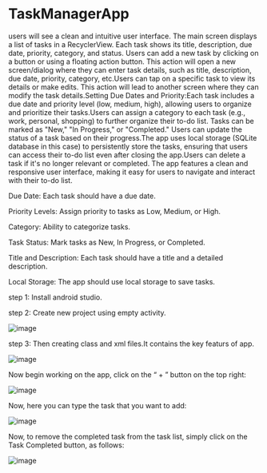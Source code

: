 # TaskManagerApp
users will see a clean and intuitive user interface.
The main screen displays a list of tasks in a RecyclerView. Each task shows its title, description, due date, priority, category, and status. Users can add a new task by clicking on a button or using a floating action button. This action will open a new screen/dialog where they can enter task details, such as title, description, due date, priority, category, etc.Users can tap on a specific task to view its details or make edits. This action will lead to another screen where they can modify the task details.Setting Due Dates and Priority:Each task includes a due date and priority level (low, medium, high), allowing users to organize and prioritize their tasks.Users can assign a category to each task (e.g., work, personal, shopping) to further organize their to-do list.
Tasks can be marked as "New," "In Progress," or "Completed." Users can update the status of a task based on their progress.The app uses local storage (SQLite database in this case) to persistently store the tasks, ensuring that users can access their to-do list even after closing the app.Users can delete a task if it's no longer relevant or completed.
The app features a clean and responsive user interface, making it easy for users to navigate and interact with their to-do list.


Due Date: Each task should have a due date. 

Priority Levels: Assign priority to tasks as Low, Medium, or High. 

Category: Ability to categorize tasks. 

Task Status: Mark tasks as New, In Progress, or Completed. 

Title and Description: Each task should have a title and a detailed description. 

Local Storage: The app should use local storage to save tasks. 


step 1: Install android studio.

step 2: Create new project using empty activity.


![image](https://github.com/Nandh5n5/TaskManagerApp/assets/94433310/5046fa00-9058-4847-a7c0-1b1198a3f8df)

step 3: Then creating class and xml files.It contains the key featurs of app.

![image](https://github.com/Nandh5n5/TaskManagerApp/assets/94433310/051f8d40-69b0-4bb4-8ec9-b6aedb8991a1)

 Now begin working on the app, click on the “ + ” button on the top right:

 ![image](https://github.com/Nandh5n5/TaskManagerApp/assets/94433310/2d7185b4-2560-43a3-b7de-d7a120326fc4)

  Now, here you can type the task that you want to add:

![image](https://github.com/Nandh5n5/TaskManagerApp/assets/94433310/f33be783-0ed0-42a1-91d8-f31b1dac6761)

Now, to remove the completed task from the task list, simply click on the Task Completed button, as follows:

![image](https://github.com/Nandh5n5/TaskManagerApp/assets/94433310/f86da1b8-eb20-4f91-9a92-c705b400cf76)



 


